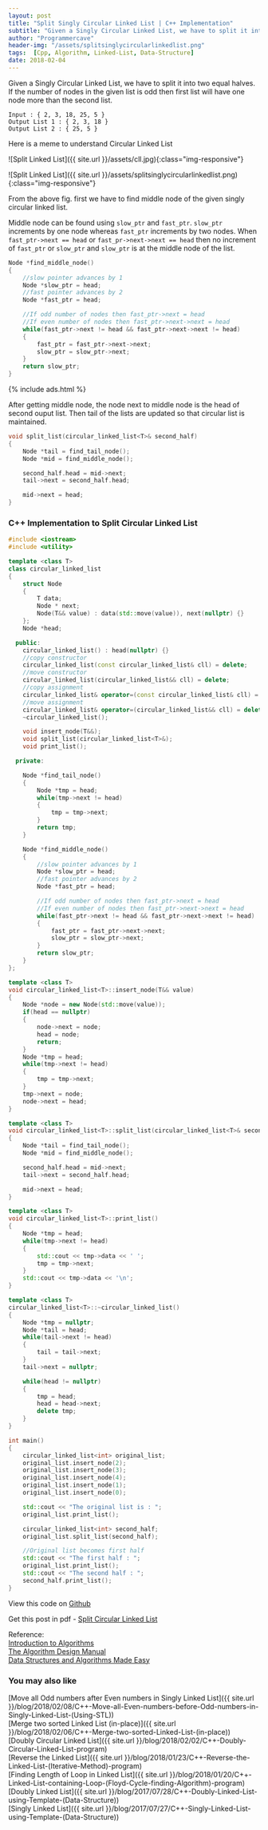 ```yaml
---
layout: post
title: "Split Singly Circular Linked List | C++ Implementation"
subtitle: "Given a Singly Circular Linked List, we have to split it into two equal halves. If the number of nodes in the given list is odd then first list will have one node more than the second list."
author: "Programmercave"
header-img: "/assets/splitsinglycircularlinkedlist.png"
tags:  [Cpp, Algorithm, Linked-List, Data-Structure]
date: 2018-02-04
---
```


Given a Singly Circular Linked List, we have to split it into two equal halves. If the number of nodes in the given list is odd then first list will have one node more than the second list.

```
Input : { 2, 3, 18, 25, 5 }
Output List 1 : { 2, 3, 18 }
Output List 2 : { 25, 5 }
```

Here is a meme to understand Circular Linked List

![Split Linked List]({{ site.url }}/assets/cll.jpg){:class="img-responsive"}

![Split Linked List]({{ site.url }}/assets/splitsinglycircularlinkedlist.png){:class="img-responsive"}

From the above fig. first we have to find middle node of the given singly circular linked list.

Middle node can be found using `slow_ptr` and `fast_ptr`. `slow_ptr` increments by one node whereas `fast_ptr` increments by two nodes. When `fast_ptr->next == head` or `fast_pr->next->next == head` then no increment of `fast_ptr` or `slow_ptr` and `slow_ptr` is at the middle node of the list.

```cpp
Node *find_middle_node()
{
    //slow pointer advances by 1
    Node *slow_ptr = head;
    //fast pointer advances by 2
    Node *fast_ptr = head;

    //If odd number of nodes then fast_ptr->next = head
    //If even number of nodes then fast_ptr->next->next = head
    while(fast_ptr->next != head && fast_ptr->next->next != head)
    {
        fast_ptr = fast_ptr->next->next;
        slow_ptr = slow_ptr->next;
    }
    return slow_ptr;
}
```
{% include ads.html %}<br/>

After getting middle node, the node next to middle node is the head of second ouput list. Then tail of the lists are updated so that circular list is maintained.

```cpp
void split_list(circular_linked_list<T>& second_half)
{
    Node *tail = find_tail_node();
    Node *mid = find_middle_node();

    second_half.head = mid->next;
    tail->next = second_half.head;

    mid->next = head;
}
```

<h3>C++ Implementation to Split Circular Linked List</h3>

```cpp
#include <iostream>
#include <utility>

template <class T>
class circular_linked_list
{
    struct Node
    {
        T data;
        Node * next;
        Node(T&& value) : data(std::move(value)), next(nullptr) {}
    };
    Node *head;

  public:
    circular_linked_list() : head(nullptr) {}
    //copy constructor
    circular_linked_list(const circular_linked_list& cll) = delete;
    //move constructor
    circular_linked_list(circular_linked_list&& cll) = delete;
    //copy assignment
    circular_linked_list& operator=(const circular_linked_list& cll) = delete;
    //move assignment
    circular_linked_list& operator=(circular_linked_list&& cll) = delete;
    ~circular_linked_list();

    void insert_node(T&&);
    void split_list(circular_linked_list<T>&);
    void print_list();

  private:

    Node *find_tail_node()
    {
        Node *tmp = head;
        while(tmp->next != head)
        {
            tmp = tmp->next;
        }
        return tmp;
    }

    Node *find_middle_node()
    {
        //slow pointer advances by 1
        Node *slow_ptr = head;
        //fast pointer advances by 2
        Node *fast_ptr = head;

        //If odd number of nodes then fast_ptr->next = head
        //If even number of nodes then fast_ptr->next->next = head
        while(fast_ptr->next != head && fast_ptr->next->next != head)
        {
            fast_ptr = fast_ptr->next->next;
            slow_ptr = slow_ptr->next;
        }
        return slow_ptr;
    }
};

template <class T>
void circular_linked_list<T>::insert_node(T&& value)
{
    Node *node = new Node(std::move(value));
    if(head == nullptr)
    {
        node->next = node;
        head = node;
        return;
    }
    Node *tmp = head;
    while(tmp->next != head)
    {
        tmp = tmp->next;
    }
    tmp->next = node;
    node->next = head;
}

template <class T>
void circular_linked_list<T>::split_list(circular_linked_list<T>& second_half)
{
    Node *tail = find_tail_node();
    Node *mid = find_middle_node();

    second_half.head = mid->next;
    tail->next = second_half.head;

    mid->next = head;
}

template <class T>
void circular_linked_list<T>::print_list()
{
    Node *tmp = head;
    while(tmp->next != head)
    {
        std::cout << tmp->data << ' ';
        tmp = tmp->next;
    }
    std::cout << tmp->data << '\n';
}

template <class T>
circular_linked_list<T>::~circular_linked_list()
{
    Node *tmp = nullptr;
    Node *tail = head;
    while(tail->next != head)
    {
        tail = tail->next;
    }
    tail->next = nullptr;

    while(head != nullptr)
    {
        tmp = head;
        head = head->next;
        delete tmp;
    }
}

int main()
{
    circular_linked_list<int> original_list;
    original_list.insert_node(2);
    original_list.insert_node(3);
    original_list.insert_node(4);
    original_list.insert_node(1);
    original_list.insert_node(0);

    std::cout << "The original list is : ";
    original_list.print_list();

    circular_linked_list<int> second_half;
    original_list.split_list(second_half);

    //Original list becomes first half
    std::cout << "The first half : ";
    original_list.print_list();
    std::cout << "The second half : ";
    second_half.print_list();
}
```

View this code on [Github](https://github.com/{{site.github_username}}/Algo-Data-Structure/blob/master/Split%20Circular%20Linked%20List/C++/splitcll.cpp)

Get this post in pdf - [Split Circular Linked List](https://www.file-up.org/qv2awmamvncm)

Reference:<br/>
[Introduction to Algorithms](https://amzn.to/2OarGBs)<br/>
[The Algorithm Design Manual](https://amzn.to/2CH9h9Z)<br/>
[Data Structures and Algorithms Made Easy](https://amzn.to/2NLM0dd)<br/>

 <input type="hidden" name="IL_IN_ARTICLE"> 
<h3>You may also like</h3>
[Move all Odd numbers after Even numbers in Singly Linked List]({{ site.url }}/blog/2018/02/08/C++-Move-all-Even-numbers-before-Odd-numbers-in-Singly-Linked-List-(Using-STL))<br/>
[Merge two sorted Linked List (in-place)]({{ site.url }}/blog/2018/02/06/C++-Merge-two-sorted-Linked-List-(in-place))<br/>
[Doubly Circular Linked List]({{ site.url }}/blog/2018/02/02/C++-Doubly-Circular-Linked-List-program)<br/>
[Reverse the Linked List]({{ site.url }}/blog/2018/01/23/C++-Reverse-the-Linked-List-(Iterative-Method)-program)<br/>
[Finding Length of Loop in Linked List]({{ site.url }}/blog/2018/01/20/C++-Linked-List-containing-Loop-(Floyd-Cycle-finding-Algorithm)-program)<br/>
[Doubly Linked List]({{ site.url }}/blog/2017/07/28/C++-Doubly-Linked-List-using-Template-(Data-Structure))<br/>
[Singly Linked List]({{ site.url }}/blog/2017/07/27/C++-Singly-Linked-List-using-Template-(Data-Structure))







